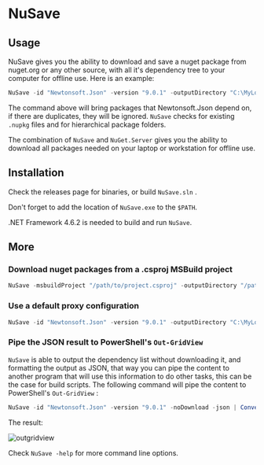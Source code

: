 # NuSave

## Usage

NuSave gives you the ability to download and save a nuget package from nuget.org or any other source, with all it's dependency tree to your computer for offline use. Here is an example:

```powershell
NuSave -id "Newtonsoft.Json" -version "9.0.1" -outputDirectory "C:\MyLocalFeed"
```

The command above will bring packages that Newtonsoft.Json depend on, if there are duplicates, they will be ignored. `NuSave` checks for existing `.nupkg` files and for hierarchical package folders.

The combination of `NuSave` and `NuGet.Server` gives you the ability to download all packages needed on your laptop or workstation for offline use.

## Installation

Check the releases page for binaries, or build `NuSave.sln` .

Don't forget to add the location of `NuSave.exe` to the `$PATH`.

.NET Framework 4.6.2 is needed to build and run `NuSave`.

## More

### Download nuget packages from a .csproj MSBuild project

```powershell
NuSave -msbuildProject "/path/to/project.csproj" -outputDirectory "/path/to/output/dir"
```

### Use a default proxy configuration
```powershell
NuSave -id "Newtonsoft.Json" -version "9.0.1" -outputDirectory "C:\MyLocalFeed" -useDefaultProxyConfig
```

### Pipe the JSON result to PowerShell's `Out-GridView`

`NuSave` is able to output the dependency list without downloading it, and formatting the output as JSON, that way you can pipe the content to another program that will use this information to do other tasks, this can be the case for build scripts. The following command will pipe the content to PowerShell's `Out-GridView` :

```powershell
NuSave -id "Newtonsoft.Json" -version "9.0.1" -noDownload -json | ConvertFrom-Json | Out-GridView
```

The result:

![outgridview](https://raw.githubusercontent.com/anass-b/NuSave/master/readme/outgridview.png)

Check `NuSave -help` for more command line options.



